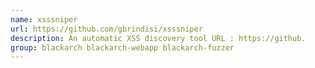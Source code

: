```yaml
---
name: xsssniper
url: https://github.com/gbrindisi/xsssniper
description: An automatic XSS discovery tool URL : https://github.
group: blackarch blackarch-webapp blackarch-fuzzer
---
```

